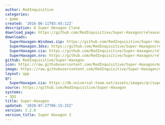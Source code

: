 ```yaml
---
author: RedInquisitive
categories:
- game
created: '2016-06-11T03:45:12Z'
description: A Super Hexagon Clone
download_page: https://github.com/RedInquisitive/Super-Haxagon/releases/tag/3.2.0
downloads:
  SuperHaxagon-Windows.zip: https://github.com/RedInquisitive/Super-Haxagon/releases/download/3.2.0/SuperHaxagon-Windows.zip
  SuperHaxagon.3dsx: https://github.com/RedInquisitive/Super-Haxagon/releases/download/3.2.0/SuperHaxagon.3dsx
  SuperHaxagon.cia: https://github.com/RedInquisitive/Super-Haxagon/releases/download/3.2.0/SuperHaxagon.cia
  SuperHaxagon.nro: https://github.com/RedInquisitive/Super-Haxagon/releases/download/3.2.0/SuperHaxagon.nro
github: RedInquisitive/Super-Haxagon
icon: https://raw.githubusercontent.com/RedInquisitive/Super-Haxagon/master/media/icon-3ds.png
image: https://raw.githubusercontent.com/RedInquisitive/Super-Haxagon/master/media/banner.png
layout: app
qr:
  SuperHaxagon.cia: https://db.universal-team.net/assets/images/qr/superhaxagon.cia.png
source: https://github.com/RedInquisitive/Super-Haxagon
systems:
- 3DS
title: Super-Haxagon
updated: '2020-07-27T06:15:25Z'
version: 3.2.0
version_title: Super Haxagon 3
---
```

